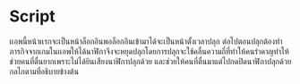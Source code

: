 # Script
  
เเอพนี้หน้าเเรกจะเป็นหน้าล็อกอินพอล็อกอินเข้ามาได้จะเป็นหน้าตั้งเวลาปลุก
ต่อไปตอนปลุกต้องทำภารกิจจากเกมในเเอพให้ได้นาฬิกาจึงจะหยุดปลุกโดยการปลุกจะใช้คลื่นความถี่ที่ทำให้คนรำคาญทำให้ช่วยคนที่ตื่นยากเพราะไม่ได้ยินเสียงนาฬิกาปลุกด้วย
และช่วยให้คนที่ตื่นมาแต่ไปกดปิดนาฬิกาปลุกด้วยกลไกตามที่อธิบายข้างต้น

